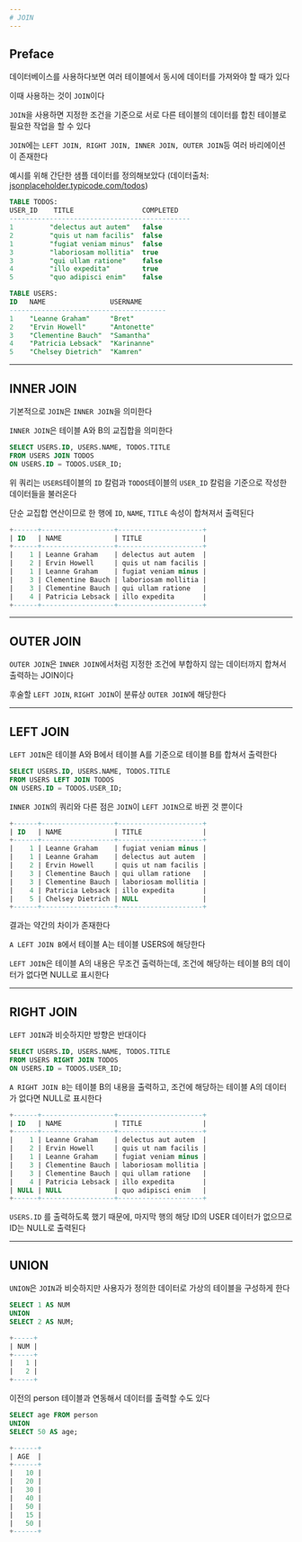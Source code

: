 ```yaml
---
# JOIN
---
```


## Preface

데이터베이스를 사용하다보면 여러 테이블에서 동시에 데이터를 가져와야 할 때가 있다

이때 사용하는 것이 `JOIN`이다

`JOIN`을 사용하면 지정한 조건을 기준으로 서로 다른 테이블의 데이터를 합친 테이블로 필요한 작업을 할 수 있다

`JOIN`에는 `LEFT JOIN, RIGHT JOIN, INNER JOIN, OUTER JOIN`등 여러 바리에이션이 존재한다

예시를 위해 간단한 샘플 데이터를 정의해보았다 (데이터출처: [jsonplaceholder.typicode.com/todos](http://jsonplaceholder.typicode.com/todos))

```sql
TABLE TODOS:
USER_ID    TITLE                 COMPLETED
---------------------------------------------
1         "delectus aut autem"   false
2         "quis ut nam facilis"  false
1         "fugiat veniam minus"  false
3         "laboriosam mollitia"  true
3         "qui ullam ratione"    false
4         "illo expedita"        true
5         "quo adipisci enim"    false

TABLE USERS:
ID   NAME                USERNAME
---------------------------------------
1    "Leanne Graham"     "Bret"
2    "Ervin Howell"      "Antonette"
3    "Clementine Bauch"  "Samantha"
4    "Patricia Lebsack"  "Karinanne"
5    "Chelsey Dietrich"  "Kamren"
```

---

## INNER JOIN

기본적으로 `JOIN`은 `INNER JOIN`을 의미한다

`INNER JOIN`은 테이블 A와 B의 교집합을 의미한다

```sql
SELECT USERS.ID, USERS.NAME, TODOS.TITLE
FROM USERS JOIN TODOS
ON USERS.ID = TODOS.USER_ID;
```

위 쿼리는 `USERS`테이블의 `ID` 칼럼과 `TODOS`테이블의 `USER_ID` 칼럼을 기준으로 작성한 데이터들을 불러온다

단순 교집합 연산이므로 한 행에 `ID`, `NAME`, `TITLE` 속성이 합쳐져서 출력된다

```sql
+------+------------------+---------------------+
| ID   | NAME             | TITLE               |
+------+------------------+---------------------+
|    1 | Leanne Graham    | delectus aut autem  |
|    2 | Ervin Howell     | quis ut nam facilis |
|    1 | Leanne Graham    | fugiat veniam minus |
|    3 | Clementine Bauch | laboriosam mollitia |
|    3 | Clementine Bauch | qui ullam ratione   |
|    4 | Patricia Lebsack | illo expedita       |
+------+------------------+---------------------+
```

---

## OUTER JOIN

`OUTER JOIN`은 `INNER JOIN`에서처럼 지정한 조건에 부합하지 않는 데이터까지 합쳐서 출력하는 JOIN이다

후술할 `LEFT JOIN`, `RIGHT JOIN`이 분류상 `OUTER JOIN`에 해당한다

---

## LEFT JOIN

`LEFT JOIN`은 테이블 A와 B에서 테이블 A를 기준으로 테이블 B를 합쳐서 출력한다

```sql
SELECT USERS.ID, USERS.NAME, TODOS.TITLE
FROM USERS LEFT JOIN TODOS
ON USERS.ID = TODOS.USER_ID;
```

`INNER JOIN`의 쿼리와 다른 점은 `JOIN`이 `LEFT JOIN`으로 바뀐 것 뿐이다

```sql
+------+------------------+---------------------+
| ID   | NAME             | TITLE               |
+------+------------------+---------------------+
|    1 | Leanne Graham    | fugiat veniam minus |
|    1 | Leanne Graham    | delectus aut autem  |
|    2 | Ervin Howell     | quis ut nam facilis |
|    3 | Clementine Bauch | qui ullam ratione   |
|    3 | Clementine Bauch | laboriosam mollitia |
|    4 | Patricia Lebsack | illo expedita       |
|    5 | Chelsey Dietrich | NULL                |
+------+------------------+---------------------+
```

결과는 약간의 차이가 존재한다

`A LEFT JOIN B`에서 테이블 A는 테이블 USERS에 해당한다

`LEFT JOIN`은 테이블 A의 내용은 무조건 출력하는데, 조건에 해당하는 테이블 B의 데이터가 없다면 NULL로 표시한다

---

## RIGHT JOIN

`LEFT JOIN`과 비슷하지만 방향은 반대이다

```sql
SELECT USERS.ID, USERS.NAME, TODOS.TITLE
FROM USERS RIGHT JOIN TODOS
ON USERS.ID = TODOS.USER_ID;
```

`A RIGHT JOIN B`는 테이블 B의 내용을 출력하고, 조건에 해당하는 테이블 A의 데이터가 없다면 NULL로 표시한다

```sql
+------+------------------+---------------------+
| ID   | NAME             | TITLE               |
+------+------------------+---------------------+
|    1 | Leanne Graham    | delectus aut autem  |
|    2 | Ervin Howell     | quis ut nam facilis |
|    1 | Leanne Graham    | fugiat veniam minus |
|    3 | Clementine Bauch | laboriosam mollitia |
|    3 | Clementine Bauch | qui ullam ratione   |
|    4 | Patricia Lebsack | illo expedita       |
| NULL | NULL             | quo adipisci enim   |
+------+------------------+---------------------+
```

`USERS.ID` 를 출력하도록 했기 때문에, 마지막 행의 해당 ID의 USER 데이터가 없으므로 ID는 NULL로 출력된다

---

## UNION

`UNION`은 `JOIN`과 비슷하지만 사용자가 정의한 데이터로 가상의 테이블을 구성하게 한다

```sql
SELECT 1 AS NUM
UNION
SELECT 2 AS NUM;

+-----+
| NUM |
+-----+
|   1 |
|   2 |
+-----+
```

이전의 person 테이블과 연동해서 데이터를 출력할 수도 있다

```sql
SELECT age FROM person
UNION
SELECT 50 AS age;

+------+
| AGE  |
+------+
|   10 |
|   20 |
|   30 |
|   40 |
|   50 |
|   15 |
|   50 |
+------+
```
